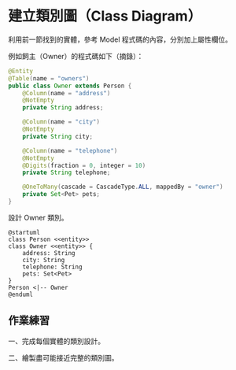 # 建立類別圖（Class Diagram）

利用前一節找到的實體，參考 Model 程式碼的內容，分別加上屬性欄位。

例如飼主（Owner）的程式碼如下（摘錄）：

```java
@Entity
@Table(name = "owners")
public class Owner extends Person {
    @Column(name = "address")
    @NotEmpty
    private String address;

    @Column(name = "city")
    @NotEmpty
    private String city;

    @Column(name = "telephone")
    @NotEmpty
    @Digits(fraction = 0, integer = 10)
    private String telephone;

    @OneToMany(cascade = CascadeType.ALL, mappedBy = "owner")
    private Set<Pet> pets;
}
```

設計 Owner 類別。

```uml
@startuml
class Person <<entity>>
class Owner <<entity>> {
    address: String
    city: String
    telephone: String
    pets: Set<Pet>
}
Person <|-- Owner
@enduml
```

## 作業練習

一、完成每個實體的類別設計。

二、繪製盡可能接近完整的類別圖。